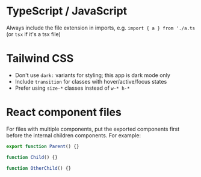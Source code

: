 # TypeScript / JavaScript

Always include the file extension in imports, e.g. `import { a } from './a.ts` (or `tsx` if it's a tsx file)

# Tailwind CSS

- Don't use `dark:` variants for styling; this app is dark mode only
- Include `transition` for classes with hover/active/focus states
- Prefer using `size-*` classes instead of `w-* h-*`

# React component files

For files with multiple components, put the exported components first before the internal children components. For example:

```ts
export function Parent() {}

function Child() {}

function OtherChild() {}
```
